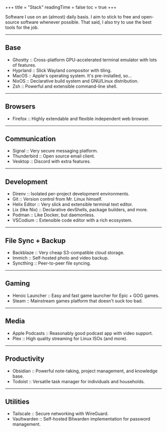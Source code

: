 +++
title = "Stack"
readingTime = false
toc = true
+++

Software I use on an (almost) daily basis. I aim to stick to free and open-source software whenever possible. That said, I also try to use the best tools for the job.

---

## Base

- Ghostty :: Cross-platform GPU-accelerated terminal emulator with lots of features.
- Hyprland :: Slick Wayland compositor with tiling.
- MacOS :: Apple's operating system. It's pre-installed, so...
- NixOS :: Declarative build system and GNU/Linux distribution.
- Zsh :: Powerful and extensible command-line shell.

---

## Browsers

<!-- - Brave :: Privacy-centric chromium fork with ad-blocking. -->

- Firefox :: Highly extendable and flexible independent web browser.

---

## Communication

<!-- - Matrix + Element :: Reasonably secure and decentralized messaging platform. -->

- Signal :: Very secure messaging platform.
- Thunderbird :: Open source email client.
- Vesktop :: Discord with extra features.

---

## Development

- Direnv :: Isolated per-project development environments.
- Git :: Version control from Mr. Linux himself.
- Helix Editor :: Very slick and extensible terminal text editor.
- Lix (like Nix) :: Declarative devShells, package builders, and more.
- Podman :: Like Docker, but daemonless.
- VSCodium :: Extensible code editor with a rich ecosystem.

---

## File Sync + Backup

- Backblaze :: Very cheap S3-compatible cloud storage.
- Immich :: Self-hosted photo and video backup.
- Syncthing :: Peer-to-peer file syncing.

---

## Gaming

- Heroic Launcher :: Easy and fast game launcher for Epic + GOG games.
- Steam :: Mainstream games platform that doesn't suck too bad.

---

## Media

<!-- - Audiobookshelf :: Self-hosted audiobooks + podcasts. -->
<!-- - Navidrome :: Awesome self-hosted Subsonic-compatible media server. -->

- Apple Podcasts :: Reasonably good podcast app with video support.
- Plex :: High quality streaming for Linux ISOs (and more).

---

## Productivity

- Obsidian :: Powerful note-taking, project management, and knowledge base.
- Todoist :: Versatile task manager for individuals and households.

---

## Utilities

- Tailscale :: Secure networking with WireGuard.
- Vaultwarden :: Self-hosted Bitwarden implementation for password management.

